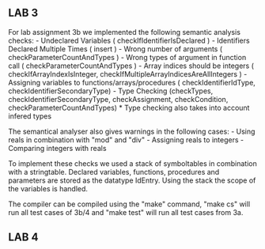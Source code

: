 
## LAB 3
For lab assignment 3b we implemented the following semantic analysis checks:
	- Undeclared Variables ( checkIfIdentifierIsDeclared )
	- Identifiers Declared Multiple Times ( insert )
	- Wrong number of arguments ( checkParameterCountAndTypes )
	- Wrong types of argument in function call ( checkParameterCountAndTypes )
	- Array indices should be integers ( checkIfArrayIndexIsInteger, checkIfMultipleArrayIndicesAreAllIntegers )
	- Assigning variables to functions/arrays/procedures ( checkIdentifierIdType, checkIdentifierSecondaryType)
	- Type Checking (checkTypes, checkIdentifierSecondaryType, checkAssignment, checkCondition, checkParameterCountAndTypes)
		* Type checking also takes into account infered types

The semantical analyser also gives warnings in the following cases:
	- Using reals in combination with "mod" and "div"
	- Assigning reals to integers
	- Comparing integers with reals

To implement these checks we used a stack of symboltables in combination with a stringtable.
Declared variables, functions, procedures and parameters are stored as the datatype IdEntry.
Using the stack the scope of the variables is handled.

The compiler can be compiled using the "make" command, "make cs" will run all
test cases of 3b/4 and "make test" will run all test cases from 3a.

## LAB 4
